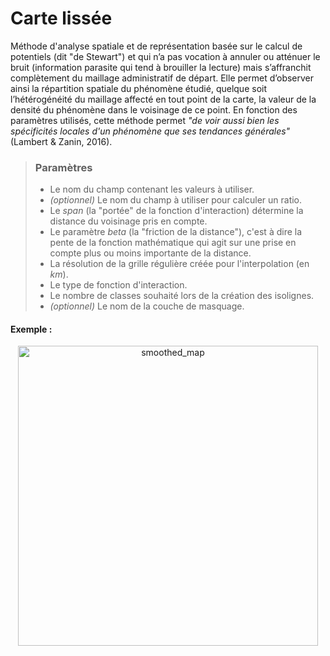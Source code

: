 # Carte lissée


Méthode d'analyse spatiale et de représentation basée sur le calcul de potentiels (dit \"de Stewart\") et qui n’a pas vocation à annuler ou atténuer le bruit (information parasite qui tend à brouiller la lecture) mais s’affranchit complètement du maillage administratif de départ. Elle permet d’observer ainsi la répartition spatiale du phénomène étudié, quelque soit l’hétérogénéité du maillage affecté en tout point de la carte, la valeur de la densité du phénomène dans le voisinage de ce point. En fonction des paramètres utilisés, cette méthode permet *"de voir aussi bien les spécificités locales d'un phénomène que ses tendances générales"* (Lambert & Zanin, 2016).

> ### Paramètres
> * Le nom du champ contenant les valeurs à utiliser.
> * *(optionnel)* Le nom du champ à utiliser pour calculer un ratio.
> * Le *span* (la "portée" de la fonction d'interaction) détermine la distance du voisinage pris en compte.
> * Le paramètre *beta* (la "friction de la distance"), c'est à dire la pente de la fonction mathématique qui agit sur une prise en compte plus ou moins importante de la distance.
> * La résolution de la grille régulière créée pour l'interpolation (en *km*).
> * Le type de fonction d'interaction.
> * Le nombre de classes souhaité lors de la création des isolignes.
> * *(optionnel)* Le nom de la couche de masquage.


#### Exemple :

<p style="text-align: center;"> <img src="img/smoothed2.png" alt="smoothed_map" style="width: 480px;"/> </p>
